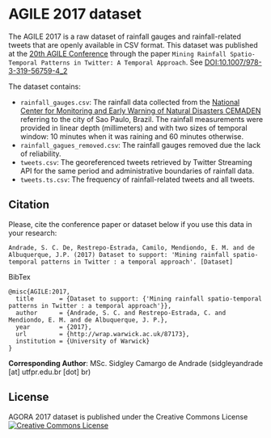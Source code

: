 # AGILE 2017 dataset

The AGILE 2017 is a raw dataset of rainfall gauges and rainfall-related tweets that are openly available in CSV format. This dataset was published at the [20th AGILE Conference](https://agile-online.org/index.php/conference/conference-2017) through the paper `Mining Rainfall Spatio-Temporal Patterns in Twitter: A Temporal Approach`. See [DOI:10.1007/978-3-319-56759-4_2](http://dx.doi.org/10.1007/978-3-319-56759-4_2)

The dataset contains:

- `rainfall_gauges.csv`: The rainfall data collected from the [National Center for Monitoring and Early Warning of Natural Disasters CEMADEN](http://www.cemaden.gov.br/mapainterativo/) referring to the city of Sao Paulo, Brazil. The rainfall measurements were provided in linear depth (millimeters) and with two sizes of temporal window: 10 minutes when it was raining and 60 minutes otherwise.
- `rainfall_gagues_removed.csv`: The rainfall gauges removed due the lack of reliability.
- `tweets.csv`: The georeferenced tweets retrieved by Twitter Streaming API for the same period and administrative boundaries of rainfall data.
- `tweets.ts.csv`: The frequency of rainfall-related tweets and all tweets.

## Citation

Please, cite the conference paper or dataset below if you use this data in your research:

    Andrade, S. C. De, Restrepo-Estrada, Camilo, Mendiondo, E. M. and de Albuquerque, J.P. (2017) Dataset to support: 'Mining rainfall spatio-temporal patterns in Twitter : a temporal approach'. [Dataset]

BibTex

    @misc{AGILE:2017,
      title       = {Dataset to support: {'Mining rainfall spatio-temporal patterns in Twitter : a temporal approach'}},
      author      = {Andrade, S. C. and Restrepo-Estrada, C. and Mendiondo, E. M. and de Albuquerque, J. P.},
      year        = {2017},
      url         = {http://wrap.warwick.ac.uk/87173},
      institution = {University of Warwick}
    }

**Corresponding Author**:  MSc. Sidgley Camargo de Andrade (sidgleyandrade [at] utfpr.edu.br [dot] br)

## License

AGORA 2017 dataset is published under the Creative Commons License <a rel="license" href="http://creativecommons.org/licenses/by-sa/4.0/"><img alt="Creative Commons License" style="border-width:0" src="https://licensebuttons.net/l/by-sa/4.0/80x15.png" /></a><br/>
